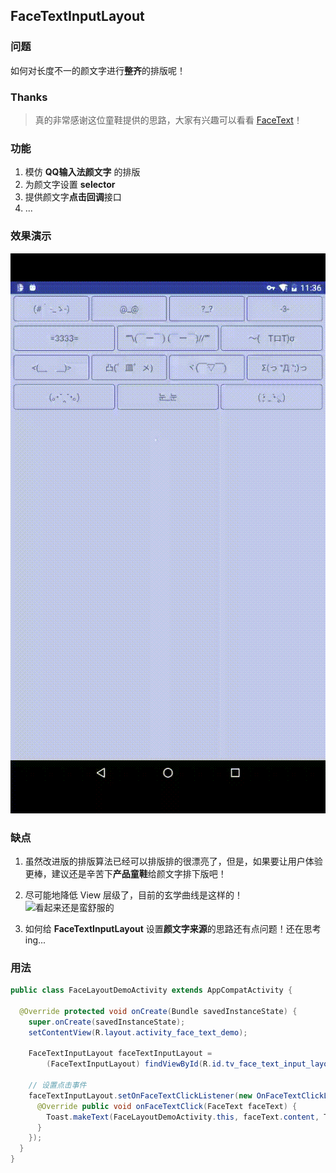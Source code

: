 ## FaceTextInputLayout


### 问题
如何对长度不一的颜文字进行**整齐**的排版呢！


### Thanks
> 真的非常感谢这位童鞋提供的思路，大家有兴趣可以看看 [FaceText](https://github.com/songhanghang/FaceText)！

### 功能
1. 模仿 **QQ输入法颜文字** 的排版
2. 为颜文字设置 **selector**
3. 提供颜文字**点击回调**接口 
4. ...




### 效果演示
![看起来还是蛮舒服的](./design/face_text_layout_demo.gif)




### 缺点

1. 虽然改进版的排版算法已经可以排版排的很漂亮了，但是，如果要让用户体验更棒，建议还是辛苦下**产品童鞋**给颜文字排下版吧！

2. 尽可能地降低 View 层级了，目前的玄学曲线是这样的！
![看起来还是蛮舒服的](./design/玄学曲线.gif)

3. 如何给 **FaceTextInputLayout** 设置**颜文字来源**的思路还有点问题！还在思考ing...


### 用法

```java
public class FaceLayoutDemoActivity extends AppCompatActivity {

  @Override protected void onCreate(Bundle savedInstanceState) {
    super.onCreate(savedInstanceState);
    setContentView(R.layout.activity_face_text_demo);

    FaceTextInputLayout faceTextInputLayout =
        (FaceTextInputLayout) findViewById(R.id.tv_face_text_input_layout);

    // 设置点击事件
    faceTextInputLayout.setOnFaceTextClickListener(new OnFaceTextClickListener() {
      @Override public void onFaceTextClick(FaceText faceText) {
        Toast.makeText(FaceLayoutDemoActivity.this, faceText.content, Toast.LENGTH_SHORT).show();
      }
    });
  }
}

```

